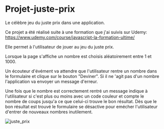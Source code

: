 # Projet-juste-prix
Le célèbre jeu du juste prix dans une application.

Ce projet a été réalisé suite à une formation que j'ai suivis sur Udemy: https://www.udemy.com/course/javascript-la-formation-ultime/

Elle permet à l'utilisateur de jouer au jeu du juste prix.

Lorsque la page s'affiche un nombre est choisis aléatoirement entre 1 et 1000.


Un écouteur d'évément va attendre que l'utilisateur rentre un nombre dans le formulaire et clique sur le bouton "Deviner". Si il ne 'agit pas d'un nombre l'application va envoyer un message d'erreur. 

Une fois que le nombre est correctement rentré un message indique à l'utilisateur si c'est plus ou moins avec un code couleur et compte le nombre de coups jusqu'a ce que celui-ci trouve le bon résultat. Dès que le bon résultat est trouvé le formulaire se désactive pour emécher l'utilisateur d'entrer de nouveaux nombres inutilement.

![juste_prix](https://user-images.githubusercontent.com/61229701/140051156-125c2f29-90ed-4134-9855-0d6759bfa284.jpg)
